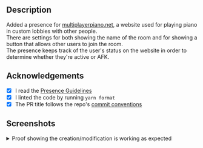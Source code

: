 ## Description 
Added a presence for [multiplayerpiano.net](multiplayerpiano.net), a website used for playing piano in custom lobbies with other people. \
There are settings for both showing the name of the room and for showing a button that allows other users to join the room.\
The presence keeps track of the user's status on the website in order to determine whether they're active or AFK.

## Acknowledgements
- [X] I read the [Presence Guidelines](https://github.com/PreMiD/Presences/blob/main/.github/CONTRIBUTING.md)
- [X] I linted the code by running `yarn format`
- [X] The PR title follows the repo's [commit conventions](https://github.com/PreMiD/Presences/blob/main/.github/COMMIT_CONVENTION.md)

## Screenshots
<details>
<summary> Proof showing the creation/modification is working as expected </summary>

### Description and settings: 
![](https://cdn.discordapp.com/attachments/587336926533648409/1240290676609126400/image.png?ex=66460634&is=6644b4b4&hm=4393ef5a3003bd4f4b42d28d20b82ff7118db45e62007a1f165a118f3f6a601e&)

### Not AFK, Both settings enabled:
![](https://cdn.discordapp.com/attachments/587336926533648409/1240280544705773611/image.png?ex=6645fcc5&is=6644ab45&hm=cadb911657ec15f4bbd76bbe55676b9bdd73ae76df30fa130a9593e55fcf9931&)

### AFK, Both settings enabled:
![](https://cdn.discordapp.com/attachments/587336926533648409/1240281895783239700/image.png?ex=6645fe07&is=6644ac87&hm=c4f6d12ce57b40b8e35ef98a0f72220240fdd853d6ffa982a32fd736223e25ed&)

### Not AFK, Both settings disabled:
![](https://cdn.discordapp.com/attachments/587336926533648409/1240286964591235094/image.png?ex=664602bf&is=6644b13f&hm=db356f34ab384d59307352598947426816fb3d2cbe4871f3fd354d23dd2336b8&)

### AFK, Both settings disabled
![](https://cdn.discordapp.com/attachments/587336926533648409/1240288203836227707/image.png?ex=664603e7&is=6644b267&hm=71fb98d5cd333714e8e6703db8df181bd04d1bcb861fb36f46739842b0f41d86&)

</details>
